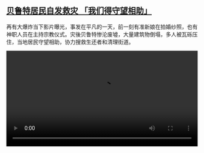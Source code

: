 <!--1596704045000-->
[贝鲁特居民自发救灾  「我们得守望相助」](https://www.dw.com/zh/%E8%B4%9D%E9%B2%81%E7%89%B9%E5%B1%85%E6%B0%91%E8%87%AA%E5%8F%91%E6%95%91%E7%81%BE%20%20%E3%80%8C%E6%88%91%E4%BB%AC%E5%BE%97%E5%AE%88%E6%9C%9B%E7%9B%B8%E5%8A%A9%E3%80%8D/a-54457472)
------

<p>再有大爆炸当下影片曝光，事发在平凡的一天，前一刻有准新娘在拍婚纱照，也有神职人员在主持宗教仪式。灾後贝鲁特惨沦废墟，大量建筑物倒塌，多人被瓦砾压住，当地居民守望相助，协力搜救生还者和清理街道。</small></p><video src="https://tvdownloaddw-a.akamaihd.net/dwtv_video/flv/vdt_zh/2020/bchi200806_001_beirut3_01i_sd_sor.mp4" controls style="width:100%"></video>
